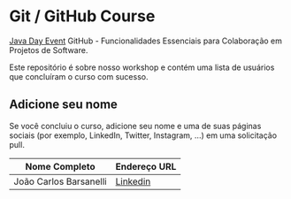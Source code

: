 # Git / GitHub Course

[Java Day Event](https://javanoroeste.com.br/javanoroeste/javaday_riopreto/) GitHub - Funcionalidades Essenciais para Colaboração em Projetos de Software.

Este repositório é sobre nosso workshop e contém uma lista de usuários que concluíram o curso com sucesso.

## Adicione seu nome

Se você concluiu o curso, adicione seu nome e uma de suas páginas sociais (por exemplo, LinkedIn, Twitter, Instagram, ...) em uma solicitação pull.

| Nome Completo          | Endereço URL                                           |
|--|--| 
| João Carlos Barsanelli | [Linkedin](www.linkedin.com/in/joão-carlos-barsanelli) |

